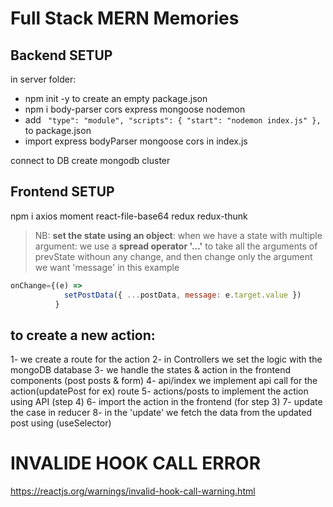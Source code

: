 # Full Stack MERN Memories

## Backend SETUP

in server folder:

- npm init -y to create an empty package.json
- npm i body-parser cors express mongoose nodemon
- add ` "type": "module", "scripts": { "start": "nodemon index.js" },` to package.json
- import express bodyParser mongoose cors in index.js

connect to DB
create mongodb cluster

## Frontend SETUP

npm i axios moment react-file-base64 redux redux-thunk

> NB: **set the state using an object**: when we have a state with multiple argument: we use a **spread operator '...'** to take all the arguments of prevState withoun any change, and then change only the argument we want 'message' in this example

```js
onChange={(e) =>
            setPostData({ ...postData, message: e.target.value })
          }
```

## to create a new action:

1- we create a route for the action
2- in Controllers we set the logic with the mongoDB database
3- we handle the states & action in the frontend components (post posts & form)
4- api/index we implement api call for the action(updatePost for ex) route
5- actions/posts to implement the action using API (step 4)
6- import the action in the frontend (for step 3)
7- update the case in reducer
8- in the 'update' we fetch the data from the updated post using (useSelector)

# INVALIDE HOOK CALL ERROR

https://reactjs.org/warnings/invalid-hook-call-warning.html
